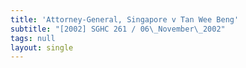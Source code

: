 ```yaml
---
title: 'Attorney-General, Singapore v Tan Wee Beng'
subtitle: "[2002] SGHC 261 / 06\_November\_2002"
tags: null
layout: single
---
```


